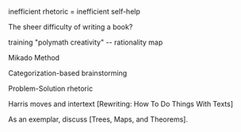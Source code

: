 inefficient rhetoric = inefficient self-help

The sheer difficulty of writing a book?

training "polymath creativity" -- rationality map

Mikado Method

Categorization-based brainstorming

Problem-Solution rhetoric

Harris moves and intertext [Rewriting: How To Do Things With Texts]

As an exemplar, discuss [Trees, Maps, and Theorems].
